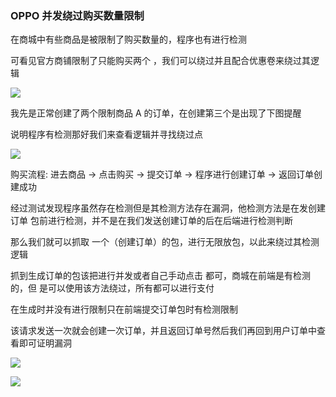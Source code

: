 ### OPPO 并发绕过购买数量限制

在商城中有些商品是被限制了购买数量的，程序也有进行检测

可看见官方商铺限制了只能购买两个 ，我们可以绕过并且配合优惠卷来绕过其逻辑

![](https://pic1.imgdb.cn/item/68ae15bc58cb8da5c853275d.png)

我先是正常创建了两个限制商品 A 的订单，在创建第三个是出现了下图提醒

说明程序有检测那好我们来查看逻辑并寻找绕过点

![](https://pic1.imgdb.cn/item/68ae154d58cb8da5c8532758.png)

购买流程: 进去商品 -> 点击购买 -> 提交订单 -> 程序进行创建订单 -> 返回订单创建成功

经过测试发现程序虽然存在检测但是其检测方法存在漏洞，他检测方法是在发创建订单 包前进行检测，并不是在我们发送创建订单的后在后端进行检测判断

那么我们就可以抓取 一个（创建订单）的包，进行无限放包，以此来绕过其检测逻辑

抓到生成订单的包该把进行并发或者自己手动点击 都可，商城在前端是有检测的，但 是可以使用该方法绕过，所有都可以进行支付

在生成时并没有进行限制只在前端提交订单包时有检测限制

该请求发送一次就会创建一次订单，并且返回订单号然后我们再回到用户订单中查看即可证明漏洞

![](https://pic1.imgdb.cn/item/68ae15e658cb8da5c8532765.png)

![](https://pic1.imgdb.cn/item/68ae15f858cb8da5c8532767.png)